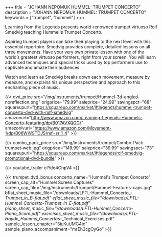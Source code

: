 +++
title = "JOHANN NEPOMUK HUMMEL: TRUMPET CONCERTO"
description = "JOHANN NEPOMUK HUMMEL: TRUMPET CONCERTO"
keywords = ["trumpet", "hummel"]
+++

Learning from the Legends presents world-renowned trumpet virtuoso Rolf Smedvig teaching Hummel's Trumpet Concerto.

Aspiring trumpet players can take their playing to the next level with this essential repertoire. Smedvig provides complete, detailed lessons on all three movements. Have your very own private lesson with one of the world’s greatest virtuoso performers, right from your screen. You will learn advanced techniques and special tricks used by top performers use to captivate and amaze their audiences.

Watch and learn as Smedvig breaks down each movement, measure by measure, and explains his unique perspective and approach to this enchanting piece of music.

{{< dvd_price src="/img/instruments/trumpet/Hummel-3d-angled-noreflection.png" origprice="79.99" saleprice="24.99" savingspct="68" squareupurl="https://squareup.com/market/lftlegends/hummel-trumpet-concerto-dvd-with-rolf-smedvig" amazonurl="http://www.amazon.com/Learning-Legends-Hummels-Concerto-featuring/dp/B017AVXQGG/" amazonivurl="https://www.amazon.com/Movement-1/dp/B06WW9TDJS/ref=sr_1_4" >}}

{{< combo_pack_price src="/img/instruments/trumpet/Combo-Pack-trumpet-web.jpg" origprice="149.99" saleprice="39.99" savingspct="73" squareupurl="https://squareup.com/market/lftlegends/rolf-smedvig-promotional-dvd-bundle" >}}

{{< youtube_trailer cIYde4ChpV4 >}}

{{< trumpet_dvd_bonus concerto_name="Hummel's Trumpet Concerto"
    screen_cap_alt="Hummel Screen Captures"
    screen_cap_file="/img/instruments/trumpet/Hummel-Features-caps.jpg"
    bflat_sheet_music_file="/downloads/LFTL-Hummel_Concerto_-_Trumpet_in_B-flat.pdf"
    eflat_sheet_music_file="/downloads/LFTL-Hummel_Concerto_-_Trumpet_in_E-flat.pdf"
    piano_sheet_music_file="/downloads/LFTL-Hummel_Concerto_-_Piano_Score.pdf"
    exercises_sheet_music_file="/downloads/LFTL-Haydn_Hummel_Concertos_-_Technical_Exercises.pdf"
    sample_lesson_chapter="3iuKuUMG4io"
    sample_piano_accompaniment="mrEh3cgOyGo" >}}

